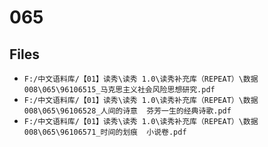# 065

## Files

- `F:/中文语料库/【01】读秀\读秀 1.0\读秀补充库（REPEAT）\数据008\065\96106515_马克思主义社会风险思想研究.pdf`
- `F:/中文语料库/【01】读秀\读秀 1.0\读秀补充库（REPEAT）\数据008\065\96106528_人间的诗意  芬芳一生的经典诗歌.pdf`
- `F:/中文语料库/【01】读秀\读秀 1.0\读秀补充库（REPEAT）\数据008\065\96106571_时间的划痕  小说卷.pdf`
